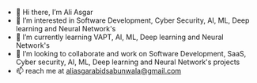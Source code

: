 - 👋 Hi there, I’m Ali Asgar
- 👀 I’m interested in Software Development, Cyber Security, AI, ML, Deep learning and Neural Network's
- 🌱 I’m currently learning VAPT, AI, ML, Deep learning and Neural Network's
- 💞️ I’m looking to collaborate and work on Software Development, SaaS, Cyber security, AI, ML, Deep learning and Neural Network's projects 
- 📫 reach me at aliasgarabidsabunwala@gmail.com 
